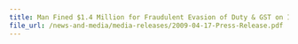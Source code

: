 ```yaml
---
title: Man Fined $1.4 Million for Fraudulent Evasion of Duty & GST on Import of Japanese Cars
file_url: /news-and-media/media-releases/2009-04-17-Press-Release.pdf
---
```

